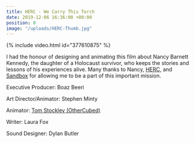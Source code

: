 ```yaml
---
title: HERC - We Carry This Torch
date: 2019-12-06 16:36:00 +00:00
position: 0
image: "/uploads/HERC-Thumb.jpg"
---
```


{% include video.html id="377610875" %}

I had the honour of designing and animating this film about Nancy Barnett Kennedy, the daughter of a Holocaust survivor, who keeps the stories and lessons of his experiences alive. Many thanks to Nancy, [HERC](http://holocaustcentermilwaukee.org/), and [Sandbox](https://www.sandboxinc.ca/) for allowing me to be a part of this important mission.

Executive Producer: Boaz Beeri

Art Director/Animator: Stephen Minty

Animator: [Tom Stockley (OtherCubed)](http://www.othercubed.com/)

Writer: Laura Fox

Sound Designer: Dylan Butler